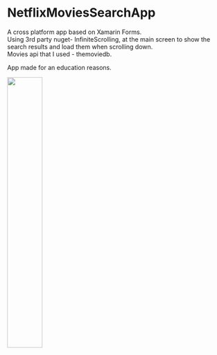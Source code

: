 <h1 font="40px Arial, bold">
  NetflixMoviesSearchApp
</h1>

A cross platform app based on Xamarin Forms.</br>
Using 3rd party nuget- InfiniteScrolling, at the main screen to show the search results and load them when scrolling down.</br>
Movies api that I used - themoviedb.

App made for an education reasons.


<img src="Demo.gif"  height="40%" width="40%" margin="auto">
